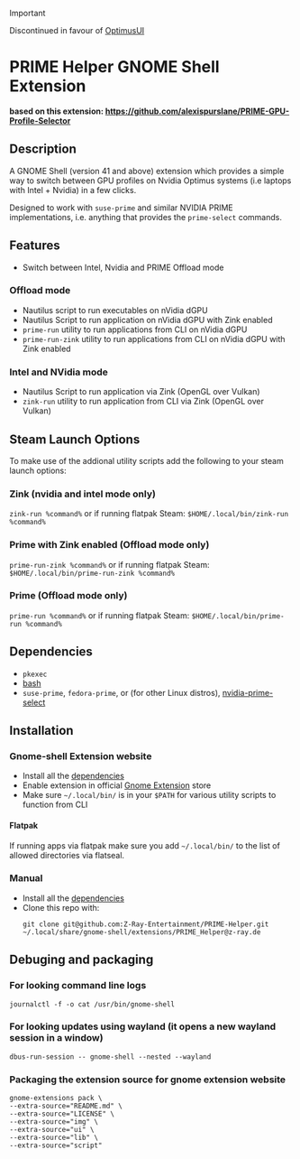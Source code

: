 > [!IMPORTANT]  
> Discontinued in favour of [OptimusUI](https://github.com/Z-Ray-Entertainment/optimus-ui)

# PRIME Helper GNOME Shell Extension

**based on this extension: <https://github.com/alexispurslane/PRIME-GPU-Profile-Selector>**

## Description
A GNOME Shell (version 41 and above) extension which provides a simple way to
switch between GPU profiles on Nvidia Optimus systems (i.e laptops with Intel
    + Nvidia) in a few clicks.

Designed to work with `suse-prime` and similar NVIDIA PRIME implementations, i.e. anything that provides the `prime-select` commands.

## Features
- Switch between Intel, Nvidia and PRIME Offload mode

### Offload mode
- Nautilus script to run executables on nVidia dGPU
- Nautilus Script to run application on nVidia dGPU with Zink enabled
- `prime-run` utility to run applications from CLI on nVidia dGPU
- `prime-run-zink` utility to run applications from CLI on nVidia dGPU with Zink enabled

### Intel and NVidia mode
- Nautilus Script to run application via Zink (OpenGL over Vulkan)
- `zink-run` utility to run application from CLI via Zink (OpenGL over Vulkan)

## Steam Launch Options
To make use of the addional utility scripts add the following to your steam launch options:
### Zink (nvidia and intel mode only)
`zink-run %command%`
or if running flatpak Steam:
`$HOME/.local/bin/zink-run %command%`
### Prime with Zink enabled (Offload mode only)
`prime-run-zink %command%`
or if running flatpak Steam:
`$HOME/.local/bin/prime-run-zink %command%`
### Prime (Offload mode only)
`prime-run %command%`
or if running flatpak Steam:
`$HOME/.local/bin/prime-run %command%`

## Dependencies
- `pkexec`
- [bash](https://www.gnu.org/software/bash/)
- `suse-prime`, `fedora-prime`, or (for other Linux distros),
  [nvidia-prime-select](https://github.com/wildtruc/nvidia-prime-select)

## Installation

### Gnome-shell Extension website
- Install all the [dependencies](#Dependencies)
- Enable extension in official [Gnome Extension](https://extensions.gnome.org/extension/5937/prime-gpu-profile-selector/) store
- Make sure `~/.local/bin/` is in your `$PATH` for various utility scripts to function from CLI
#### Flatpak
If running apps via flatpak make sure you add `~/.local/bin/` to the list of allowed directories via flatseal. 

### Manual
- Install all the [dependencies](#Dependencies)
- Clone this repo with:
  ```
  git clone git@github.com:Z-Ray-Entertainment/PRIME-Helper.git ~/.local/share/gnome-shell/extensions/PRIME_Helper@z-ray.de
  ```
## Debuging and packaging

### For looking command line logs
```
journalctl -f -o cat /usr/bin/gnome-shell
```

### For looking updates using wayland (it opens a new wayland session in a window)
```
dbus-run-session -- gnome-shell --nested --wayland
```

### Packaging the extension source for gnome extension website
```
gnome-extensions pack \
--extra-source="README.md" \
--extra-source="LICENSE" \
--extra-source="img" \
--extra-source="ui" \
--extra-source="lib" \
--extra-source="script"
```
